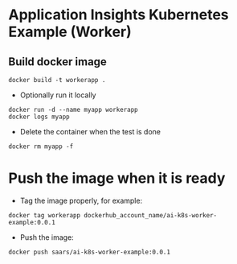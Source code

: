 # Application Insights Kubernetes Example (Worker)

## Build docker image

```shell
docker build -t workerapp .
```

* Optionally run it locally

```shell
docker run -d --name myapp workerapp
docker logs myapp
```

* Delete the container when the test is done

```shell
docker rm myapp -f
```

# Push the image when it is ready

* Tag the image properly, for example:

```shell
docker tag workerapp dockerhub_account_name/ai-k8s-worker-example:0.0.1
```

* Push the image:

```shell
docker push saars/ai-k8s-worker-example:0.0.1
```